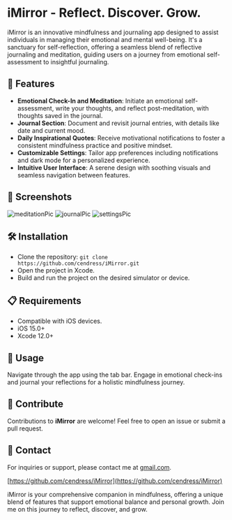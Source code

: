 # iMirror - Reflect. Discover. Grow.

iMirror is an innovative mindfulness and journaling app designed to assist individuals in managing their emotional and mental well-being. It's a sanctuary for self-reflection, offering a seamless blend of reflective journaling and meditation, guiding users on a journey from emotional self-assessment to insightful journaling.

## 🚀 Features

- **Emotional Check-In and Meditation**: Initiate an emotional self-assessment, write your thoughts, and reflect post-meditation, with thoughts saved in the journal.
- **Journal Section**: Document and revisit journal entries, with details like date and current mood.
- **Daily Inspirational Quotes**: Receive motivational notifications to foster a consistent mindfulness practice and positive mindset.
- **Customizable Settings**: Tailor app preferences including notifications and dark mode for a personalized experience.
- **Intuitive User Interface**: A serene design with soothing visuals and seamless navigation between features.

## 📸 Screenshots

![meditationPic](https://github.com/cendress/iMirror/assets/95492688/1811addd-ded3-41f8-b4e6-6b05b8b733bb)
![journalPic](https://github.com/cendress/iMirror/assets/95492688/f9058f72-d5cc-4951-bfb9-20076f50aa7a)
![settingsPic](https://github.com/cendress/iMirror/assets/95492688/32101cba-ccc3-4686-a945-daf28185908a)

## 🛠 Installation

- Clone the repository: `git clone https://github.com/cendress/iMirror.git`
- Open the project in Xcode.
- Build and run the project on the desired simulator or device.

## 📋 Requirements

- Compatible with iOS devices.
- iOS 15.0+
- Xcode 12.0+

## 🎉 Usage

Navigate through the app using the tab bar. Engage in emotional check-ins and journal your reflections for a holistic mindfulness journey.

## 👥 Contribute

Contributions to **iMirror** are welcome! Feel free to open an issue or submit a pull request.

## 📧 Contact

For inquiries or support, please contact me at [gmail.com](mailto:centsageapp@gmail.com).

[https://github.com/cendress/iMirror](https://github.com/cendress/iMirror)

iMirror is your comprehensive companion in mindfulness, offering a unique blend of features that support emotional balance and personal growth. Join me on this journey to reflect, discover, and grow.
